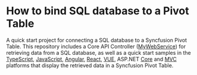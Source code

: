 # How to bind SQL database to a Pivot Table

A quick start project for connecting a SQL database to a Syncfusion Pivot Table. This repository includes a Core API Controller ([MyWebService](./MyWebService/)) for retrieving data from a SQL database, as well as a quick start samples in the [TypeScript](./Typescript/), [JavaScript](./Javascript/), [Angular](./Angular/), [React](./React/), [VUE](./VUE/), ASP.NET [Core](./Core/) and [MVC](./MVC/) platforms that display the retrieved data in a Syncfusion Pivot Table.